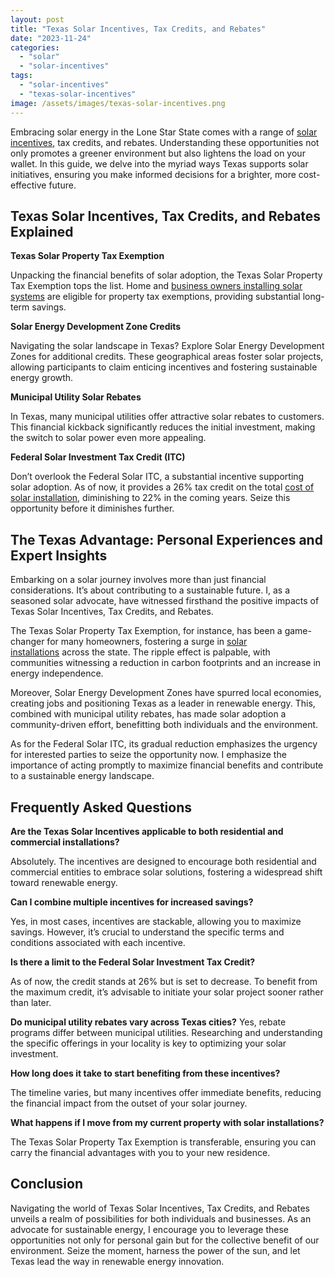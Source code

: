 ```yaml
---
layout: post
title: "Texas Solar Incentives, Tax Credits, and Rebates"
date: "2023-11-24"
categories: 
  - "solar"
  - "solar-incentives"
tags: 
  - "solar-incentives"
  - "texas-solar-incentives"
image: /assets/images/texas-solar-incentives.png
---
```


Embracing solar energy in the Lone Star State comes with a range of [solar incentives](/solar-incentive/), tax credits, and rebates. Understanding these opportunities not only promotes a greener environment but also lightens the load on your wallet. In this guide, we delve into the myriad ways Texas supports solar initiatives, ensuring you make informed decisions for a brighter, more cost-effective future.

## Texas Solar Incentives, Tax Credits, and Rebates Explained

**Texas Solar Property Tax Exemption**

Unpacking the financial benefits of solar adoption, the Texas Solar Property Tax Exemption tops the list. Home and [business owners installing solar systems](/how-businesses-can-benefit-from-solar-panel-installation/) are eligible for property tax exemptions, providing substantial long-term savings.

**Solar Energy Development Zone Credits**

Navigating the solar landscape in Texas? Explore Solar Energy Development Zones for additional credits. These geographical areas foster solar projects, allowing participants to claim enticing incentives and fostering sustainable energy growth.

**Municipal Utility Solar Rebates**

In Texas, many municipal utilities offer attractive solar rebates to customers. This financial kickback significantly reduces the initial investment, making the switch to solar power even more appealing.

**Federal Solar Investment Tax Credit (ITC)**

Don’t overlook the Federal Solar ITC, a substantial incentive supporting solar adoption. As of now, it provides a 26% tax credit on the total [cost of solar installation](/solar-calculator-estimate-your-installation-cost-and-savings/), diminishing to 22% in the coming years. Seize this opportunity before it diminishes further.

## The Texas Advantage: Personal Experiences and Expert Insights

Embarking on a solar journey involves more than just financial considerations. It’s about contributing to a sustainable future. I, as a seasoned solar advocate, have witnessed firsthand the positive impacts of Texas Solar Incentives, Tax Credits, and Rebates.

The Texas Solar Property Tax Exemption, for instance, has been a game-changer for many homeowners, fostering a surge in [solar installations](/) across the state. The ripple effect is palpable, with communities witnessing a reduction in carbon footprints and an increase in energy independence.

Moreover, Solar Energy Development Zones have spurred local economies, creating jobs and positioning Texas as a leader in renewable energy. This, combined with municipal utility rebates, has made solar adoption a community-driven effort, benefitting both individuals and the environment.

As for the Federal Solar ITC, its gradual reduction emphasizes the urgency for interested parties to seize the opportunity now. I emphasize the importance of acting promptly to maximize financial benefits and contribute to a sustainable energy landscape.

## Frequently Asked Questions

**Are the Texas Solar Incentives applicable to both residential and commercial installations?**

Absolutely. The incentives are designed to encourage both residential and commercial entities to embrace solar solutions, fostering a widespread shift toward renewable energy.

**Can I combine multiple incentives for increased savings?**

Yes, in most cases, incentives are stackable, allowing you to maximize savings. However, it’s crucial to understand the specific terms and conditions associated with each incentive.

**Is there a limit to the Federal Solar Investment Tax Credit?**

As of now, the credit stands at 26% but is set to decrease. To benefit from the maximum credit, it’s advisable to initiate your solar project sooner rather than later.

**Do municipal utility rebates vary across Texas cities?** Yes, rebate programs differ between municipal utilities. Researching and understanding the specific offerings in your locality is key to optimizing your solar investment.

**How long does it take to start benefiting from these incentives?**

The timeline varies, but many incentives offer immediate benefits, reducing the financial impact from the outset of your solar journey.

**What happens if I move from my current property with solar installations?**

The Texas Solar Property Tax Exemption is transferable, ensuring you can carry the financial advantages with you to your new residence.

## Conclusion

Navigating the world of Texas Solar Incentives, Tax Credits, and Rebates unveils a realm of possibilities for both individuals and businesses. As an advocate for sustainable energy, I encourage you to leverage these opportunities not only for personal gain but for the collective benefit of our environment. Seize the moment, harness the power of the sun, and let Texas lead the way in renewable energy innovation.

